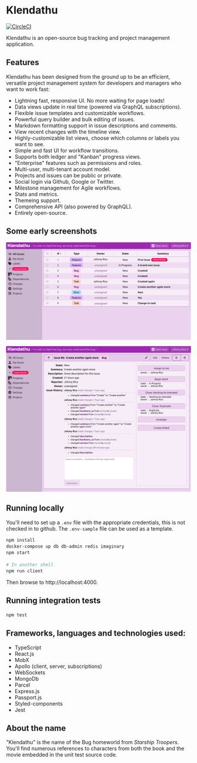 # Klendathu

[![CircleCI](https://circleci.com/gh/viridia/klendathu.svg?style=svg)](https://circleci.com/gh/viridia/klendathu)

Klendathu is an open-source bug tracking and project management application.

## Features

Klendathu has been designed from the ground up to be an efficient, versatile project management
system for developers and managers who want to work fast:

  * Lightning fast, responsive UI. No more waiting for page loads!
  * Data views update in real time (powered via GraphQL subscriptions).
  * Flexible issue templates and customizable workflows.
  * Powerful query builder and bulk editing of issues.
  * Markdown formatting support in issue descriptions and comments.
  * View recent changes with the timeline view.
  * Highly-customizable list views, choose which columns or labels you want to see.
  * Simple and fast UI for workflow transitions.
  * Supports both ledger and "Kanban" progress views.
  * "Enterprise" features such as permissions and roles.
  * Multi-user, multi-tenant account model.
  * Projects and issues can be public or private.
  * Social login via Github, Google or Twitter.
  * Milestone management for Agile workflows.
  * Stats and metrics.
  * Themeing support.
  * Comprehensive API (also powered by GraphQL).
  * Entirely open-source.

## Some early screenshots

![Image Summary List](./docs/screenshots/k4_1.png)

![Image Details](./docs/screenshots/k4_2.png)

## Running locally

You'll need to set up a `.env` file with the appropriate credentials, this is not checked
in to github. The `.env-sample` file can be used as a template.

```sh
npm install
docker-compose up db db-admin redis imaginary
npm start

# In another shell
npm run client
```

Then browse to http://localhost:4000.

## Running integration tests

```sh
npm test
```

## Frameworks, languages and technologies used:

* TypeScript
* React.js
* MobX
* Apollo (client, server, subscriptions)
* WebSockets
* MongoDb
* Parcel
* Express.js
* Passport.js
* Styled-components
* Jest

## About the name

"Klendathu" is the name of the Bug homeworld from _Starship Troopers_. You'll find numerous
references to characters from both the book and the movie embedded in the unit test source code.
